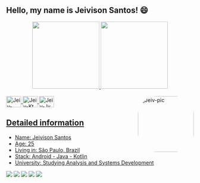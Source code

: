 <!--
**jeivison/Jeivison** is a ✨ _special_ ✨ repository because its `README.md` (this file) appears on your GitHub profile.

Here are some ideas to get you started:

- 🔭 I’m currently working on ...
- 🌱 I’m currently learning ...
- 👯 I’m looking to collaborate on ...
- 🤔 I’m looking for help with ...
- 💬 Ask me about ...
- 📫 How to reach me: ...
- 😄 Pronouns: ...
- ⚡ Fun fact: ...
-->
## Hello, my name is Jeivison Santos! 😄
<div align="center">
  <a href="https://github.com/jeivison">
  <img height="180em" src="https://github-readme-stats.vercel.app/api?username=jeivison&show_icons=true&theme=merko&include_all_commits=true&count_private=true"/>
  <img height="180em" src="https://github-readme-stats.vercel.app/api/top-langs/?username=jeivison&layout=compact&langs_count=7&theme=merko"/>
   </div>
<div style="display: inline_block"><br>
  <img align="center" alt="Jeiv-Android" height="30" width="40" src="https://cdn.jsdelivr.net/gh/devicons/devicon/icons/android/android-original.svg">
  <img align="center" alt="Jeiv-Kt" height="30" width="40" src="https://cdn.jsdelivr.net/gh/devicons/devicon/icons/kotlin/kotlin-original.svg">
  <img align="center" alt="Jeiv-Jv" height="30" width="40" src="https://cdn.jsdelivr.net/gh/devicons/devicon/icons/java/java-original.svg">
  <img align="right" alt="Jeiv-pic" height="150" style="border-radius:50px;" src="https://switch-brasil.com/wp-content/uploads/2018/02/Levi_the_cleaner.jpg">
</div>
  
  ## Detailed information
- Name: Jeivison Santos
- Age: 25
- Living in: São Paulo, Brazil
- Stack: Android - Java - Kotlin
- University: Studying Analysis and Systems Development
  
<div> 
  	<a href="https://twitter.com/Jaystdev" target="_blank"><img src="https://img.shields.io/badge/Twitter-1DA1F2?style=for-the-badge&logo=twitter&logoColor=white" target="_blank"></a> 
   <a href="https://www.linkedin.com/in/jeivison-santos-358b58166/" target="_blank"><img src="https://img.shields.io/badge/-LinkedIn-%230077B5?style=for-the-badge&logo=linkedin&logoColor=white" target="_blank"></a> 
  <a href = "mailto:j3ivison1@gmail.com"><img src="https://img.shields.io/badge/-Gmail-%23333?style=for-the-badge&logo=gmail&logoColor=white" target="_blank"></a>
 	<a href="https://www.twitch.tv/jaywfps" target="_blank"><img src="https://img.shields.io/badge/Twitch-9146FF?style=for-the-badge&logo=twitch&logoColor=white" target="_blank"></a> 
  <a href="https://steamcommunity.com/id/zar4k1/" target="_blank"><img src="https://img.shields.io/badge/Steam-000000?style=for-the-badge&logo=steam&logoColor=white" target="_blank"></a> 
  
  
  
  
 
  
  
  
 
</div>
